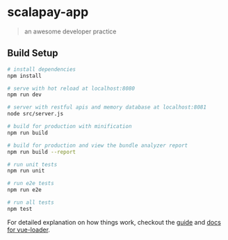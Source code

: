 # scalapay-app

> an awesome developer practice

## Build Setup

``` bash
# install dependencies
npm install

# serve with hot reload at localhost:8080
npm run dev

# server with restful apis and memory database at localhost:8081
node src/server.js

# build for production with minification
npm run build

# build for production and view the bundle analyzer report
npm run build --report

# run unit tests
npm run unit

# run e2e tests
npm run e2e

# run all tests
npm test
```

For detailed explanation on how things work, checkout the [guide](http://vuejs-templates.github.io/webpack/) and [docs for vue-loader](http://vuejs.github.io/vue-loader).
